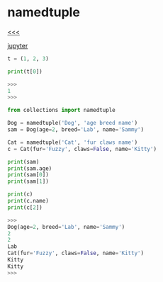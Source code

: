 
namedtuple
======

[<<<]()

[jupyter](https://nbviewer.jupyter.org/github/jmportilla/Complete-Python-Bootcamp/blob/master/Collections%20Module.ipynb)

```python
t = (1, 2, 3)

print(t[0])

>>>
1
>>>
```


```python
from collections import namedtuple

Dog = namedtuple('Dog', 'age breed name')
sam = Dog(age=2, breed='Lab', name='Sammy')

Cat = namedtuple('Cat', 'fur claws name')
c = Cat(fur='Fuzzy', claws=False, name='Kitty')

print(sam)
print(sam.age)
print(sam[0])
print(sam[1])

print(c)
print(c.name)
print(c[2])

>>>
Dog(age=2, breed='Lab', name='Sammy')
2
2
Lab
Cat(fur='Fuzzy', claws=False, name='Kitty')
Kitty
Kitty
>>>
```
